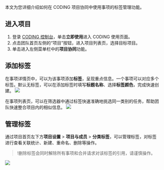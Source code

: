 本文为您详细介绍如何在 CODING 项目协同中使用事项的标签管理功能。

## 进入项目
1. 登录 [CODING 控制台](https://console.cloud.tencent.com/coding)，单击**立即使用**进入 CODING 使用页面。
2. 点击团队首页左侧的“项目”按钮，进入项目列表页，选择目标项目。
3. 单击进入左侧菜单栏中的**项目协同**功能。

## 添加标签[](#add)

在事项详情页中，可以为该事项添加**标签**，呈现重点信息。一个事项可以对应多个标签。默认无标签，可以在添加标签时填写**标题名称**、选择**标签颜色**，完成快速创建。
![](https://main.qcloudimg.com/raw/aa3d850eaf78f4b2381e7634d71b3efd.png)

在事项列表页，可以在筛选器中通过标签快速准确地挑选同一类别的任务，帮助团队快速整合项目内的相似信息。
![](https://main.qcloudimg.com/raw/9ecda1f03f71e5bac6c9b7354599de28.png)

## 管理标签[](#management)

通过项目首页左下方**项目设置** > **项目与成员** > **分类标签**，可以管理标签，对标签进行查看关联统计、新建、重命名、删除等操作。
>!删除标签会同时解除所有事项和合并请求对该标签的引用，请谨慎操作。
>
![](https://main.qcloudimg.com/raw/c511b3d6ed0bbeecad43f4bd21cab6cd.png)
